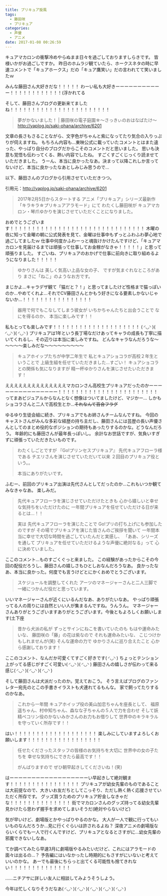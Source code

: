 ```yaml
---
title: プリキュア旋風
tags:
  - 藤田咲
  - プリキュア
categories:
  - 声優
  - アニメ
date: 2017-01-08 00:26:59
---
```


キュアマカロンの衝撃冷めやらぬまま日々を過ごしておりますしらきです。
皆様いかがお過ごしですか。
昨日のホムラジ観ていたら、ホークスネタの時に早速コメントで「キュアホークス」だの「キュア鷹笑い」だの言われてて笑いましたｗ

みんな藤田さん大好きだな！！！！！
わーい私も大好きーーーーーーーーーーー！！！！！！！！！！！！(浮かれてる

そして、藤田さんブログの更新来てましたね！！！！！！！！！！！！！！！！！！！！！！！

> 夢がかないました！ | 藤田咲の電子庭園☆～さっきぃのおはなばたけ～
> http://yaplog.jp/saki-ohana/archive/6201

文章の長さもさることながら、文字色がちゃんと紫になってたり気合の入りっぷりが伺えますね。
もちろん内容も…東映公式に載っていたコメントとはまた違った、やっぱり自分のブログだからこそのコメントだと思いました。
思いも決意も覚悟も伝わってくる、熱い内容でしたね。
すごくすごくじっくり読ませていただきました。
うーん、本当に良かったなあ。決まって以降これしか言ってないけど、本当に良かったなあとしみじみ思うので…

以下、藤田さんのブログから引用させていただきつつ。

引用元：http://yaplog.jp/saki-ohana/archive/6201

> 2017年2月5日からスタートする
アニメ「プリキュア」シリーズ最新作
「キラキラ☆プリキュアアラモード」にて
わたくし藤田咲が
キュアマカロン・琴爪ゆかりを演じさせていただくことになりました。

おめでとうございます！！！！！！！！！！！！！！！！！！！！！！！！！！！！！！！
木曜の夜に知って金曜の朝に公式発表を見て、金曜は仕事中もずっとふわふわ夢心地で過ごしてましたｗ
仕事中何度かふわーっと魂抜けかけたんですけど、「キュアマカロンを見届けるまでは頑張って仕事してお金稼がなきゃ！！！！！」と思って頑張りました。
すごいね、プリキュアのおかげで仕事に前向きに取り組めるようになりました！！！！！

> ゆかりさんは
美しく気高い上品な女の子、
ですが気まぐれなところがあり
まさに「ねこ」のようなお方です。

まじかよ…キャラデザ観て「猫だと？！」と思ってましたけど性格まで猫っぽいのか…やめてくれよ…それでCV藤田さんとかもう好きになる要素しかないじゃないか…！！！！！！！！！！！！！！！！

> 器用で何でもこなしてしまう彼女が
いちかちゃんたちと出会うことで
なにを得るのか、
本当に楽しみです！！

私もとっても楽しみです！！！！！！！！！！！！！！！！！！！！
( ◜◡◝ )( ◜◡◝ )( ◜◡◝ )
プリキュアは1年という長丁場なだけあってキャラの成長も丁寧に描いてくれるし、その辺りは本当に楽しみですね。
どんなキャラなんだろうな～～～～～楽しみだな～～～～～～～～～

> キュアホイップたちが中学二年生で
私とキュアショコラが高校２年生ということで
上級生組を任せていただきました…すごい！
キュアショコラとの関係も気になりますが
精一杯ゆかりさんを演じさせたいただきます！

ええええええええええええええマカロンさん高校生プリキュアだったのかーーーーーーーーーーーーーーー！！！！！！！！！！！！！！！！！！！！！！！
ってまあビジュアルからなんとなく想像はついてましたけど、マジかー…
しかもショコラさんと二人で高校生とか…~~それなんて百合フラグ~~

ゆるゆり生徒会組に続き、プリキュアでもお姉さんチームなんですね。
今回のキャストさんがみんな多彩な経歴の持ち主だし、藤田さんには芸歴の長い声優さんとしてのまとめ役的なポジションの期待もあったりするのかな。どうなんだろう。
年齢的にも藤田さんが最年長っぽいし。
余計なお世話ですが、気負いすぎずに頑張っていただきたいものです。

> わたくしごとですが
『Go!プリンセスプリキュア』
先代キュアフローラ様である
チエリさんを演じさせていただいて以来
２回目のプリキュア役という。。
>
> 本当にありがたいです。

ふむー、前回のプリキュア出演は先代さんとしてだったのか…これもいつか観てみなきゃなあ。
楽しみだ。

> 先代キュアフローラを演じさせていただけたときも
心から嬉しいと幸せな気持ちをいただけたのに
一年間プリキュアを任せていただける日が来るとは…！！
>
> 実は
先代キュアフローラを演じたことで
Go!プリの打ち上げにも参加したのですが
その場でプリキュアを演じた皆さんのご挨拶を聞いて
一年間本当に幸せで大切な時間を過ごしていたんだと実感し、
「ああ、シリーズを通して
プリキュアを任せていただけるような声優に絶対なる」って
心に決めていました。

ここのコメント…ものすごくぐっと来ました。
この経験があったからこその今回の配役だろうし、藤田さんの嬉しさもひとしおなんだろうなあ。
良かったなあ、本当に良かった。何度でも言うけどとにかくおめでとうございます。

> スケジュールを調整してくれた
アーツのマネージャーさんと二人三脚で
一緒につかんだ役だと思っています。

いいマネージャーさんが近くにいるんだなあ、ありがたいなあ。
やっぱり頑張ってる人の周りには自然といい人が集まるんですね。うんうん。
マネージャーさんありがとうございますありがとうございます。今後ともよろしくお願いします(土下座

> 昔から犬派の私が
ずっとサインにねこを書いていたのも
もはや運命みたいな、
藤田咲の「藤」の花は紫なので
それも運命みたいな、
こじつけかもしれませんが(笑)
そんな運命の力で
ゆかりさんに巡り合えたこと
心から感謝しております！

ここのコメント、なんだか可愛くてすごく好きです( ◜◡◝ )
ちょっとテンション上がってる感じがすごく可愛い( ◜◡◝ )( ◜◡◝ )
藤田さんの嬉しさが伝わって来る感じ( ◜◡◝ )( ◜◡◝ )( ◜◡◝ )

そして藤田さんは犬派だったのか。覚えておこう。
そう言えばブログのファンレター宛先のとこの手書きイラストも犬連れてるもんな。
家で飼ってたりするのかなあ。

> これから一年間
キュアホイップ役の美山加恋ちゃんを座長として、
福原遥ちゃん、村中知ちゃん、森なな子ちゃんの５人で力を合わせ
そして妖精ペコリン役のかないみかさんのお力もお借りして
世界中のキラキラルを守っていく所存です！！

はい！！！！！！！！！！！！！！！！！！！
楽しみにしていますよろしくお願いします！！！！！！！！！！！！！！！！！

> 任せたくださったスタッフの皆様のお気持ちを大切に
世界中の女の子たちを
幸せな気持ちにできたら最高です！！
>
> がんばりますので
ぜひ朝早起きしてくださいね！(笑)

はーーーーーーーーーーーーーーーーーーい早起きして絶対観ます！！！！！！！！！！！！！！！！
プリキュアが幼女先輩のものであることは大前提なので、大きいお友だちとしてこっそり、ただし熱く熱く応援させていただく所存です。
グッズ買うためのプリキュア貯金しなきゃだな！！！！！！！！！！！！！！
街でマカロンさんのグッズ持ってる幼女先輩見かけたら思わず握手を求めてしまいそうだ(絶対やらないけど)

気が早いけど、劇場版とかやっぱりやるのかな。
大人が一人で観に行ってもいいものなんだろうか…見に行くぐらいは許されるよね？
深夜アニメの劇場版ならいくらでも一人で行くんですけど、プリキュアとなるとさすがに…幼女先輩の邪魔できないしなあ。

てか調べてみたら早速3月に劇場版やるみたいだけど、これにはアラモードの面々は出るの…？
予告編にはいなかったし時期的にもさすがにいないと考えていいのかな。
あーでも最後にちらっと出てくる可能性も捨てきれない！！！！！！！！！！！！！！

……ニチアサに詳しい友人に相談してみようそうしよう。

今年は忙しくなりそうだなあ( ◜◡◝ )( ◜◡◝ )( ◜◡◝ )( ◜◡◝ )( ◜◡◝ )
